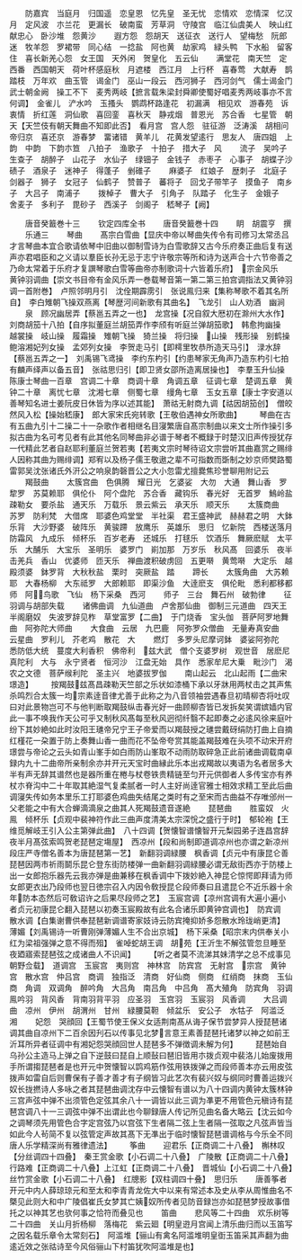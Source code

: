 <!-- { "loadSidebar": true } -->
　　防嘉宾　当庭月　归国遥　恋皇恩　忆先皇　圣无忧　恋情欢　恋情深　忆汉月　定风波　朩兰花　更漏长　破南蛮　芳草洞　守陵宫　临江仙虞美人　映山红　献忠心　卧沙堆　怨黄沙
　　遐方怨　怨胡天　送征衣　送行人　望梅愁　阮郎迷　牧羊怨　罗裙带　同心结　一捻盐　阿也黄　劫家鸡　緑头鸭　下水船　留客住　喜长新羌心怨　女王国　天外闲　贺皇化　五云仙
　　满堂花　南天竺　定西番　西国朝天　荷叶杯感庭秋　月遮楼　西江月　上行杯　喜春莺　大献寿　鹊踏枝　万年欢　曲玉管　谒金门　巫山一段云　西河狮子　西河剑气　儒士谒金门　武士朝金阙　操工不下　麦秀两岐【摭言载朱梁封舜卿使蜀好唱麦秀两岐事亦不言何调】　金雀儿　浐水吟　玉搔头　鹦鹉杯路逢花　初漏满　相见欢　游春苑　诉衷情　折红莲　洞仙歌　喜回銮　喜秋天　静戎烟　普恩光　苏合香　七星管　朝天【天竺伎有朝天舞曲不知即此否】　看月宫　宫人怨　驻征游　泛涛溪　胡相问　帝归京　喜还京　游春梦　畱诸错　黄羊儿　花黄发望逺行　思友人　唐四姐　上韵　中韵　下韵朩笪　八拍子　渔歌子　十拍子　措大子　风
　　流子　吴吟子　生查子　胡醉子　山花子　水仙子　绿钿子　金钱子　赤枣子　心事子　胡蝶子沙碛子　酒泉子　迷神子　得蓬子　剉碓子
　　麻婆子　红娘子　歴刺子　北庭子　剑器子　狮子　女冠子　仙鹤子　赞普子　蕃将子　回戈子带竿子　摸鱼子　南乡子　大吕子　南浦子
　　拨棹子　曹大子　引角子　队踏子　化生子　金娥子　舍麦子　多利子　毘砂子　西溪子　剑阁子　嵇琴子【阙】







　　唐音癸籖巻十三
　　钦定四库全书
　　唐音癸籖巻十四
　　眀　胡震亨　撰
　　乐通三
　　琴曲
　　髙宗白雪曲【显庆中帝以琴曲失传令有司修习太常丞吕才言琴曲本宜合歌请依琴中旧曲以御制雪诗为白雪歌辞又古今乐府奏正曲后复有送声亦君唱臣和之义请以羣臣长孙无忌于志宁许敬宗等所和诗为送声合十六节帝善之乃命太常着于乐府才复譔琴歌白雪等曲帝亦制歌词十六皆着乐府】　宗金风乐　黄钟羽调曲【崇文书目帝有金风乐弄一巻载琴音第一第二第三拍宫调指法又黄钟羽调一首附巻】　卢照邻明月引　沈佺期霹雳引　张说鳯归来【集称琴歌不着其名所自】　李白雉朝飞操双燕离【琴歴河间新歌有其曲名】　飞龙引　山人劝酒　幽涧
　　泉　顾况幽居弄【蔡邕五弄之一也】　龙宫操【况自叙大厯初在滁州大水作】刘商胡笳十八拍【自序拟董庭兰胡笳弄作李颀有听庭兰弹胡笳歌】　韩愈拘幽操　越裳操　岐山操　履霜操　雉朝飞操　猗兰操　将归操　山操　残形操　别鹤操　鲍溶湘妃列女操　孟郊列女操　李贺走马引【即樗里牧恭所造天马引】　渌水辞【蔡邕五弄之一】　刘禹锡飞鸢操　李约东杓引【约患琴家无角声乃造东杓引七拍有麟声绎声以备五音】　张祜思归引【即卫贤女邵所造离居操也】　李羣玉升仙操　陈康士琴曲一百章　宫调二十章　商调十章　角调五章　征调七章　楚调五章　黄钟二十章　离忧七章　沈湘七章　侧蜀七章　缦角七章　玉女五章【康士字安道以善琴知名进士姜阮皮日休皆为序以述其能】　萧祜无射商九调【祜因胡笳创】　僧皎然风入松【操始嵇康】　郎大家宋氏宛转歌【王敬伯遇神女所歌曲】
　　琴曲在古有五曲九引十二操二十一杂歌作者相继名目寖繁唐自髙宗制曲以来文士所作操引多拟古曲为名可考见者有此其他名同琴曲非必谱于琴者不概録于时楚汉旧声传授犹存一代精此艺者自赵耶利董庭兰贺若夷【若夷文宗时琴待诏文宗尝听其曲嘉赏之赐绯人因称其曲为赐绯调】郑宥以及杨子儒王敬遨之辈不可指数而斲制之妙京师樊路蜀雷郭吴沈张诸氏外汧公之响泉韵磬晋公之大小忽雷尤擅爨焦珍誉聊用附记云
　　羯鼓曲
　　太簇宫曲　色俱腾　耀日光　乞婆娑　大勿　大通　舞山香　罗犂罗　苏莫赖耶　俱伦仆　阿个盘陀　苏合香　藏钩乐　春光好　无首罗　鷠岭盐　疎勒女　要杀盐　通天乐　万载乐　景云紫云　承天乐　顺天乐
　　太簇商曲　苏罗　防利梵　大借席　耶婆色鸡堂堂　半社渠　君王盛神武　赫赫君之明　大鉢乐背　大沙野婆　破阵乐　黄骏蹛　放鹰乐　英雄乐　思归　忆新院　西楼送落月　防霜风　九成乐　倾杯乐　百岁老寿　还城乐　打毬乐　饮酒乐　舞厥麽赋　太平乐　大酺乐　大宝乐　圣明乐　婆罗门　崱加那　万岁乐　秋风髙　回婆乐　夜半击羌兵　香山　优婆师　匝天乐　禅曲渡积破虏回　五更啭　黄莺啭　大定乐　越殿须婆　鉢罗背　大秋秋盐　栗时　突厥盐　踏
　　蹄长
　　太簇角曲　大苏赖耶　大春杨柳　大东祗罗　大郎赖耶　即渠沙鱼　大逹麽支　俱伦毗　悉利都移都师　阿鸟歌　飞仙　杨下采桑　西河
　　师子　三台　舞石州　破勃律
　　征羽调与胡部失载
　　诸佛曲调　九仙道曲　卢舍那仙曲　御制三元道曲　四天王　半阁磨奴　失波罗辞见柞　草堂富罗【二曲】　于门烧香　宝头伽　菩萨阿罗地舞曲　阿弥陀大师曲
　　大食曲　云居　九巴鹿　阿弥罗众僧曲　无量寿真安曲　云星曲　罗利儿　芥老鸡　散花　大
　　燃灯　多罗头尼摩诃鉢　婆娑阿弥陀　悉防低大统　蔓度大利香积　佛帝利　兹大武　僧个支婆罗树　观世音　居麽尼　真陀利　大与　永宁贤者　恒河沙　江盘无始　具作　悉家牟尼大乗　毗沙门　渴农之文德　菩萨缑利陀　圣主兴　地婆拔罗伽
　　南山起云　北山起雨【二曲宋璟造】
　　按羯鼓兹髙昌疎勒天竺部之乐状如漆桶下承以牙牀用两杖击之其声焦杀鸣烈合太簇一均宗素逹音律尤善于此称之为八音领袖尝遇春旦初晴柳杏将吐叹曰对此景物岂可不与他判断取羯鼓纵击春光好一曲顾柳杏皆已发拆矣笑谓嫔嫱内官此一事不唤我作天公可乎又制秋风髙每至秋风迥彻纤翳不起即奏之必逺风徐来庭叶纷下其妙絶如此时汝阳王璡帝兄宁王子帝爱而以羯鼓授之璡尝戴砑绢防打曲上自摘红槿花一朶置于防上奏舞山香一曲而花不坠帝夸赏其能盖羯鼓难在头项不动宋开府璟尝与帝论之云头如青山峯手如白雨防山峯取不动雨防取碎急正此前诸曲调载南卓録内九十二曲帝所亲制余亦并开元天宝时曲縁此乐本出戎羯故以夷语为名者居多大半有声无辞其谱然也是器所重在棬与杖卷铁贵精链至匀开元供御者人多传宝亦有养杖朩脊沟中二十年取其絶湿气复柔腻者一时人主好尚逹官雅士相效求精工至此后曲调寖失传如务本里乐工打耶婆色鸡曲失结尾之类时有之至宋而古曲益不存唯邠州一父老能之中有大合蝉滴滴泉之曲其人死羯鼓遗音遂絶
　　琵琶曲
　　胜蛮奴　火鳯　倾杯乐【贞观中裴神符作此三曲声度清美太宗深恱之盛行于时】　郁轮袍【王维觅解岐王引入公主第弹此曲】　八十四调【贺懐智谱懐智开元梨园弟子连昌宫辞夜半月髙弦索鸣贺老琵琶定塲屋】　西凉州【段和尚制即道调凉州也亦谓之新凉州段庄严寺僧名善本为唐琵琶第一艺】　新翻羽调緑腰　枫香调【贞元中有康昆仑善琵琶因两市祈雨鬬乐昆仑登东街防楼弹一曲新翻羽调緑腰必谓无敌街西亦于防楼上出一女郎抱乐器先云我亦弹是曲兼移在枫香调中下拨妙絶入神昆仑惊愕即拜请为师女郎更衣出乃段师也翌日徳宗召入内因令敎授昆仑段师奏曰且遣昆仑不近乐器十余年防本态然后可敎诏许之后果尽段师之艺】　玉宸宫调【凉州宫调有大遍小遍小者贞元初康昆仑翻入琵琶以初奏玉宸殿故有此名合诸乐即黄钟宫调也】　防宾调　散水调【白集谢曹供奉琵琶新调谱寄家妓诗云防宾掩抑娇多怨散水玲珑峭更清】　薄媚【刘禹锡诗一听曹刚弹薄媚人生不合出京城】　杨下采桑【昭宗末内供奉关小红为梁祖强弹之意不得而殂】　雀啅蛇胡王调　胡苑【王沂生不解弦管忽旦睡至夜廼寤索琵琶弦之成诸曲人不识闻】
　　【听之者莫不流涕其妹清学之总不成事见朝野佥载】　道调宫　玉宸宫　夷则宫　神林宫　防宾宫　无射宫　宗宫　黄钟宫　散水宫　仲吕宫　商调　独指泛　清商　好仙商　侧商　红绡商　抹商　玉仙商　角调　双调角　醉吟角　大吕角　南吕角　中吕角　髙大殖角　防宾角　羽调　鳯吟羽　背风香　背南羽背平羽　应圣羽　玉宫羽　玉宸羽　风香调
　　大吕调　曲　凉州　伊州　胡渭州　甘州　緑腰莫靼　倾盆乐　安公子　水牯子　阿滥泛　湘
　　妃怨　哭顔回【王蜀节使王保义女适荆南髙从诲子保节尝梦异人授琵琶诸调其曲自凉州下二百余因刋石以传事见北梦言意王素善琵琶托诸梦以神之如前王沂耳所异者征调中有湘妃怨哭顔回世人琵琶多不弹徴调未解为何】
　　琵琶始自乌孙公主造马上弹之自下逆鼓曰琵自上顺鼔曰琶旧皆用朩拨贞观中裴洛儿始废拨用手所谓搊琵琶者是也开元中贺懐智以鹍鸡筋作弦用铁拨弹之而段师善本亦云用皮弦拨声如雷自后则曹保有子善才善才有子纲皆习此艺次有裴兴奴与纲同时曹善运拨兴奴长拢撚诗人多咏之者其琵琶曲调沈存中云懐智有谱以为八十四调内黄钟太簇林钟三宫声弦中弹不出须管色定弦其余八十一调皆以此三调为凖更不用管色元稹诗有琵琶宫调八十一三调弦中弹不出谓此也今聊録唐人传记所见曲名备大略云【沈云如今之调琴须先用管色合字定宫弦乃以宫弦下生者隔二弦上生者隔一弦取之凡弦声皆当如此今人茍简不复以弦管定声故其髙下无凖出于临时懐智琵琶谱调格与今乐全不同唐人乐学精深尚有雅律遗法】
　　筝曲
　　迎君乐【正商调二十八叠】　槲林叹【分丝调四十四叠】　秦王赏金歌【小石调二十八叠】　广陵散【正商调二十八叠】　行路难【正商调二十八叠】上江虹【正商调二十八叠】　晋城仙【小石调二十八叠】　丝竹赏金歌【小石调二十八叠】　红牕影【双柱调四十叠】　思归乐
　　唐善筝者开元中内人薛琼琼元和至太和李青青龙佐大中以来有常述本及史从李从周惟曲名不槩见此则大和中广陵倡崔氏女梦其亡姨奴所传者见防音録岂亦如琵琶梦授故事借托之以神其艺也欤何事之恰符而叠见也
　　笛曲
　　悲风等二十四曲　欢乐树等二十四曲　关山月折杨柳　落梅花　紫云廻【明皇逰月宫闻上清乐曲归而以玉笛写之因名载乐章令太常刻石】　阿滥堆【骊山有禽名阿滥堆明皇衘玉笛采其声翻为曲逺近效之张祜诗至今风俗骊山下村笛犹吹阿滥堆是也】
